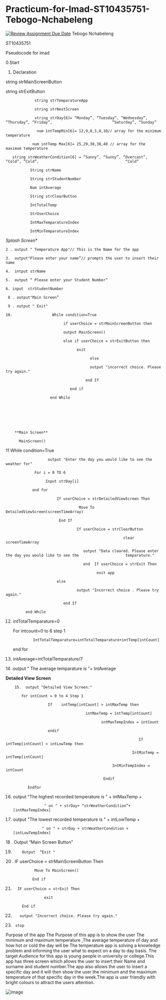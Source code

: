 # Practicum-for-Imad-ST10435751-Tebogo-Nchabeleng
[![Review Assignment Due Date](https://classroom.github.com/assets/deadline-readme-button-24ddc0f5d75046c5622901739e7c5dd533143b0c8e959d652212380cedb1ea36.svg)](https://classroom.github.com/a/3YPsmhN4)
Tebogo Nchabeleng 

ST10435751 

Pseudocode for imad 

0.Start  

1. Declaration 

  string strMainScreenButton 

  string strExitButton  

                 string strTemparatureApp 

                 string strNextScreen 

                 string strDay[6]= “Monday”, “Tuesday”, “Wednesday”, “Thursday”, “Friday”, 			                 “Saturday”, “Sunday” 

                  num intTempMin[6]= 12,9,0,3,8,10// array for the minimum temperature 

                num intTemp Max[6]= 25,29,30,38,40 // array for the maximum temperature 

	   string strWeatherCondition[6] = “Sunny”, “Sunny”, “Overcast”, “Cold”, “Cold”,               						   “Cold”   

               String strName 

               String strStudentNumber 

               Num intAverage  

               String strClearButton 

               IntTotalTemp 

               StrUserChoice 

               IntMaxTemparatureIndex 

               IntMinTemparatureIndex 

                

 

     

 

 

 

 

*Splash Screen** 

 

    2 . output " Temperature App"// This is the Name for the app 

    3.  output"Please enter your name”// prompts the user to insert their name  

    4.  intput strName 

    5.  output “ Please enter your Student Number” 

    6. input  strStudentNumber  

     8 . output"Main Screen” 

     9 . output " Exit" 

    10.                  While condition=True 

                              if userChoice = strMainScreenButton then 

                              output MainScreen() 

                              else if userChoice = strExitButton then 

                                    exit 

                                          else 

                                          output "incorrect choice. Please try again." 

                                        end If 

                                 end if 

                        end While 

          

                   

   

        **Main Screen** 

          MainScreen() 

 

   11     While condition=True 

                       output "Enter the day you would like to see the weather for" 

                 For i = 0 TO 6 

                      Input strDay[i] 

                end for 

                           If userChoice = strDetailedViewScreen Then 

                                     Move To DetailedViewScreen(screenTimeArray) 

                            End If  

                                    If userChoice = strClearButton 

                                                         clear screenTimeArray 

                                       output "Data cleared. Please enter the day you would like to see the     				temparature." 

                                       end  If userChoice = strExit Then 

                                             exit app 

                           else 

                                    output "Incorrect choice . Please try again." 

                              end If 

             end While 

12.   intTotalTemparature=0 

         For intcount=0 to 6 step 1 

                   IntTotalTemparature=intTotalTemparature+intTemp[intCount] 

        end for 

13. intAverage=intTotalTemparature/7 

14 .output “ The average temparature is “+ IntAverage 

       

 

 

 

**Detailed View Screen** 

        15.  output "Detailed View Screen:" 

           for intCount = 0 to 4 Step 1  

                       If    intTemp[intCount] > intMaxTemp then 

                                        intMaxTemp = intTemp[intCount] 

                                               intMaxTempIndex = intCount  

                       endif 

                                                                If intTemp[intCount] < intLowTemp then 

                                                             IntMinTemp = intTemp[intCount] 

                                                    IntMinTempIndex = intCount  

                                                Endif 

              Endfor  

 16.    output "The highest recorded temperature is " + intMaxTemp +  

                          " on " + strDay+ “strWeatherCondition”+[intMaxTempIndex] 

 17. output "The lowest recorded temperature is " + intLowTemp +  

                      " on " + strDay + strWeatherCondition +[intLowTempIndex] 

 

 

  18 .  Output “Main Screen Button” 

  19.         Output  “Exit " 

 

 20 .        IF userChoice = strMainScreenButton Then 

                 Move To MainScreen() 

                End if 

 21.       IF userChoice = strExit Then 

                       exit 

             End if 

22.        output "Incorrect choice. Please try again." 

23.      stop

Purpose of the app
The Purpose of this app is to show the user The minimum and maximum temperature ,The average temperature of day and how hot or cold the day will be The temperature app is solving a knowledge problem and informing the user what to expect on a day to day basis. The target Audience for this app is young people in university or college.This app has three screen which allows the user to insert their Name and surname and student number.The app also allows the user to insert a specific day and it will then show the user the minimum and the maximum temperature of that specific day in the week.The app is user friendly with bright colours to attract the users attention. 
    
![image](https://github.com/VCPTA/haw1-imad5112-practicum-submission-Tebogo7777777777/assets/164181125/a165f5f7-a135-4bbb-ab69-1de6cabc2185)

